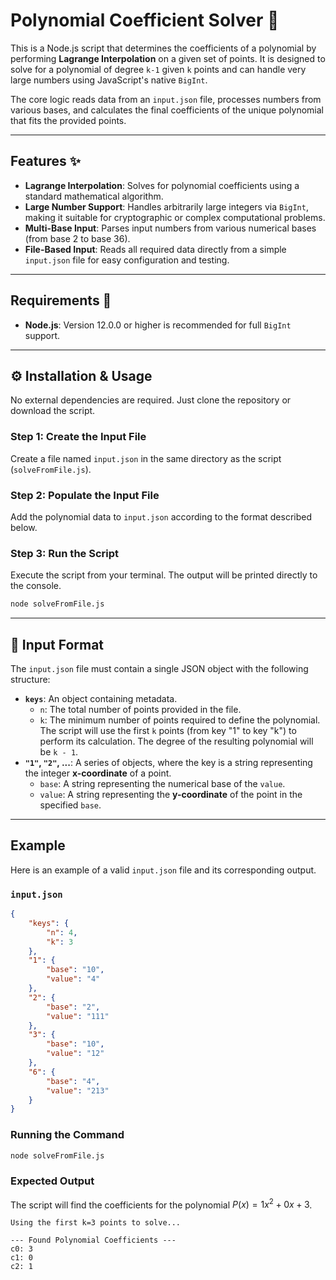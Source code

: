 # Polynomial Coefficient Solver 🚀

This is a Node.js script that determines the coefficients of a polynomial by performing **Lagrange Interpolation** on a given set of points. It is designed to solve for a polynomial of degree `k-1` given `k` points and can handle very large numbers using JavaScript's native `BigInt`.

The core logic reads data from an `input.json` file, processes numbers from various bases, and calculates the final coefficients of the unique polynomial that fits the provided points.

-----

## Features ✨

  * **Lagrange Interpolation**: Solves for polynomial coefficients using a standard mathematical algorithm.
  * **Large Number Support**: Handles arbitrarily large integers via `BigInt`, making it suitable for cryptographic or complex computational problems.
  * **Multi-Base Input**: Parses input numbers from various numerical bases (from base 2 to base 36).
  * **File-Based Input**: Reads all required data directly from a simple `input.json` file for easy configuration and testing.

-----

## Requirements 🔧

  * **Node.js**: Version 12.0.0 or higher is recommended for full `BigInt` support.

-----

## ⚙️ Installation & Usage

No external dependencies are required. Just clone the repository or download the script.

### **Step 1: Create the Input File**

Create a file named `input.json` in the same directory as the script (`solveFromFile.js`).

### **Step 2: Populate the Input File**

Add the polynomial data to `input.json` according to the format described below.

### **Step 3: Run the Script**

Execute the script from your terminal. The output will be printed directly to the console.

```bash
node solveFromFile.js
```

-----

## 📝 Input Format

The `input.json` file must contain a single JSON object with the following structure:

  * **`keys`**: An object containing metadata.
      * `n`: The total number of points provided in the file.
      * `k`: The minimum number of points required to define the polynomial. The script will use the first `k` points (from key "1" to key "k") to perform its calculation. The degree of the resulting polynomial will be `k - 1`.
  * **`"1"`, `"2"`, ...**: A series of objects, where the key is a string representing the integer **x-coordinate** of a point.
      * `base`: A string representing the numerical base of the `value`.
      * `value`: A string representing the **y-coordinate** of the point in the specified `base`.

-----

## Example

Here is an example of a valid `input.json` file and its corresponding output.

### **`input.json`**

```json
{
    "keys": {
        "n": 4,
        "k": 3
    },
    "1": {
        "base": "10",
        "value": "4"
    },
    "2": {
        "base": "2",
        "value": "111"
    },
    "3": {
        "base": "10",
        "value": "12"
    },
    "6": {
        "base": "4",
        "value": "213"
    }
}
```

### **Running the Command**

```bash
node solveFromFile.js
```

### **Expected Output**

The script will find the coefficients for the polynomial $P(x) = 1x^2 + 0x + 3$.

```
Using the first k=3 points to solve...

--- Found Polynomial Coefficients ---
c0: 3
c1: 0
c2: 1
```
